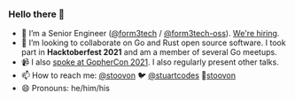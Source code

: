 ### Hello there 👋

- 🔭 I’m a Senior Engineer ([@form3tech](https://github.com/form3tech) / [@form3tech-oss](https://github.com/form3tech-oss)). [We're hiring](https://www.form3.tech/careers).
- 👯 I’m looking to collaborate on Go and Rust open source software. I took part in **Hacktoberfest 2021** and am a member of several Go meetups.
- 📹 I also [spoke at GopherCon 2021](https://www.youtube.com/watch?v=r3g-uSJcU1Y). I also regularly present other talks.
- 📫 How to reach me: [@stoovon](https://github.com/stoovon) 🐦 [@stuartcodes](https://twitter.com/stuartcodes) 🔗[stoovon](https://www.linkedin.com/in/stoovon)
- 😄 Pronouns: he/him/his
